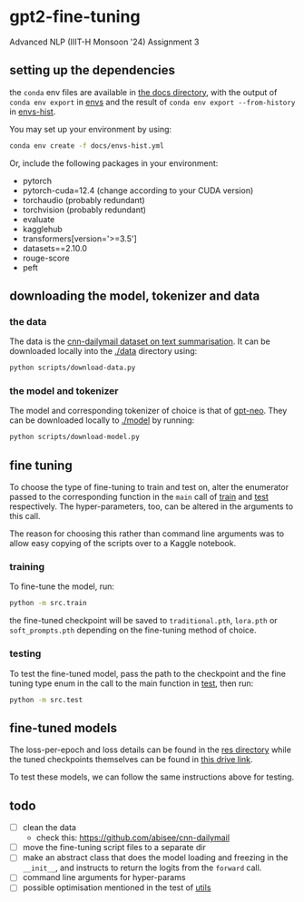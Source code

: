 # gpt2-fine-tuning
Advanced NLP (IIIT-H Monsoon '24) Assignment 3

## setting up the dependencies
the `conda` env files are available in [the docs directory](./docs/), with the output of `conda env export` in [envs](./docs/envs.yml) and the result of `conda env export --from-history` in [envs-hist](./docs/envs-hist.yml). 

You may set up your environment by using:
```sh
conda env create -f docs/envs-hist.yml
```

Or, include the following packages in your environment:
- pytorch
- pytorch-cuda=12.4 (change according to your CUDA version)
- torchaudio (probably redundant)
- torchvision (probably redundant)
- evaluate
- kagglehub
- transformers[version='>=3.5']
- datasets==2.10.0
- rouge-score
- peft

## downloading the model, tokenizer and data

### the data
The data is the [cnn-dailymail dataset on text summarisation](https://www.kaggle.com/datasets/gowrishankarp/newspaper-text-summarization-cnn-dailymail). It can be downloaded locally into the [./data](./data/) directory using:

```sh
python scripts/download-data.py
```

### the model and tokenizer 
The model and corresponding tokenizer of choice is that of [gpt-neo](https://huggingface.co/EleutherAI/gpt-neo-125m). They can be downloaded locally to [./model](./model/) by running:

```sh
python scripts/download-model.py
```

## fine tuning
To choose the type of fine-tuning to train and test on, alter the enumerator passed to the corresponding function in the `main` call of [train](./src/train.py) and [test](./src/test.py) respectively. The hyper-parameters, too, can be altered in the arguments to this call. 

The reason for choosing this rather than command line arguments was to allow easy copying of the scripts over to a Kaggle notebook. 

### training
To fine-tune the model, run:
```sh
python -m src.train
```
the fine-tuned checkpoint will be saved to `traditional.pth`, `lora.pth` or `soft_prompts.pth` depending on the fine-tuning method of choice. 

### testing
To test the fine-tuned model, pass the path to the checkpoint and the fine tuning type enum in the call to the main function in [test](./src/test.py), then run:
```sh
python -m src.test
```

## fine-tuned models
The loss-per-epoch and loss details can be found in the [res directory](./res/) while the tuned checkpoints themselves can be found in [this drive link](https://drive.google.com/drive/folders/1V3wf21I0HAq0Zu1b4B04rqkJKDBWX0y7?usp=sharing). 

To test these models, we can follow the same instructions above for testing. 

## todo
- [ ] clean the data
  - check this: https://github.com/abisee/cnn-dailymail
- [ ] move the fine-tuning script files to a separate dir
- [ ] make an abstract class that does the model loading and freezing in the `__init__`, and instructs to return the logits from the `forward` call.
- [ ] command line arguments for hyper-params   
- [ ] possible optimisation mentioned in the test of [utils](./src/utils.py)
